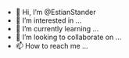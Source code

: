 - 👋 Hi, I’m @EstianStander
- 👀 I’m interested in ...
- 🌱 I’m currently learning ...
- 💞️ I’m looking to collaborate on ...
- 📫 How to reach me ...

<!---
EstianStander/EstianStander is a ✨ special ✨ repository because its `README.md` (this file) appears on your GitHub profile.
You can click the Preview link to take a look at your changes.
--->
